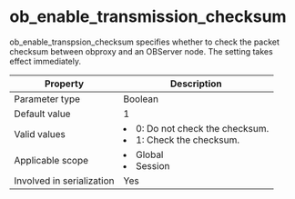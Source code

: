ob_enable_transmission_checksum
====================================================
<!-- # docslug#/oceanbase-database/oceanbase-database/V4.0.0/ob_enable_transmission_checksum-1-2-3-4 -->

ob_enable_transpsion_checksum specifies whether to check the packet checksum between obproxy and an OBServer node. The setting takes effect immediately.


| **Property**              | **Description** |
|---------------------------|--------------------------------------------------------------------------------------------------------------|
| Parameter type            | Boolean |
| Default value             | 1 |
| Valid values              | <li> 0: Do not check the checksum.   <li> 1: Check the checksum. |
| Applicable scope          | <li> Global   <li> Session |
| Involved in serialization | Yes |



